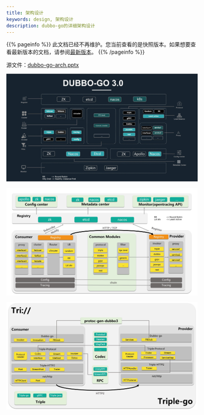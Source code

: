 ```yaml
---
title: 架构设计
keywords: design, 架构设计
description: dubbo-go的详细架构设计
---
```


{{% pageinfo %}} 此文档已经不再维护。您当前查看的是快照版本。如果想要查看最新版本的文档，请参阅[最新版本](../../../../../../docs3-v2/golang-sdk/concept/more/architecture/)。
{{% /pageinfo %}}

源文件：[dubbo-go-arch.pptx](/dubbo-go/resource/dubbo-go-arch.pptx)

![dubbo-go-module](/imgs/golang/3.0//module.jpg)

![dubbo-go-arch](/imgs/golang/3.0/dubbo-go3.0-arch.jpg)

![triple-go-arch](/imgs/golang/3.0//triple-go-arch.jpg)
